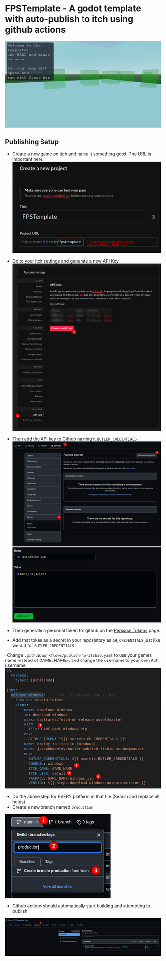 # FPSTemplate - A godot template with auto-publish to itch using github actions
![Game Screenshot](images/readme_screenshot_001.png?raw=true)

## Publishing Setup

- Create a new game on itch and name it something good. The URL is important here.
![Itch New Project Page](images/readme_screenshot_005.png?raw=true)

- Go to your itch settings and generate a new API Key
![Itch Settings Page](images/readme_screenshot_002.png?raw=true)

- Then add the API key to Github naming it `BUTLER_CREDENTIALS`
![Github Secrets](images/readme_screenshot_003.png?raw=true)
![Github Secrets Page 2](images/readme_screenshot_004.png?raw=true)

- Then generate a personal token for github on the [Personal Tokens](https://github.com/settings/tokens) page.
- Add that token as a secret in your reposistory as `GH_CREDENTIALS` just like we did for `BUTLER_CREDENTIALS`

-Change `.github/workflows/publish-to-itchio.yaml` to use your games name instead of GAME_NAME-<PLATFORM>, and change the username to your own itch username
![YAML](images/readme_screenshot_006.png?raw=true)
- Do the above step for EVERY platform in that file (Search and replace all helps)
- Create a new branch named `production`

![Creating Production Branch](images/readme_screenshot_007.png?raw=true)
- Github actions should automatically start building and attempting to publish

![Github Actions](images/readme_screenshot_008.png?raw=true)